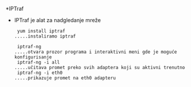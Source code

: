 *IPTraf
 
 - IPTraf je alat za nadgledanje mreže 
 
        yum install iptraf                                         .....instaliramo iptraf
       
        iptraf-ng                                                  .....otvara prozor programa i interaktivni meni gde je moguće konfigurisanje
        iptraf-ng -i all                                           .....učitava promet preko svih adaptera koji su aktivni trenutno
        iptraf-ng -i eth0                                          .....prikazuje promet na eth0 adapteru
       
       